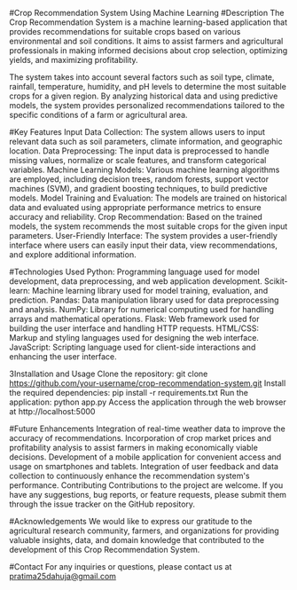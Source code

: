 #Crop Recommendation System Using Machine Learning
#Description
The Crop Recommendation System is a machine learning-based application that provides recommendations for suitable crops based on various environmental and soil conditions. It aims to assist farmers and agricultural professionals in making informed decisions about crop selection, optimizing yields, and maximizing profitability.

The system takes into account several factors such as soil type, climate, rainfall, temperature, humidity, and pH levels to determine the most suitable crops for a given region. By analyzing historical data and using predictive models, the system provides personalized recommendations tailored to the specific conditions of a farm or agricultural area.

#Key Features
Input Data Collection: The system allows users to input relevant data such as soil parameters, climate information, and geographic location. Data Preprocessing: The input data is preprocessed to handle missing values, normalize or scale features, and transform categorical variables. Machine Learning Models: Various machine learning algorithms are employed, including decision trees, random forests, support vector machines (SVM), and gradient boosting techniques, to build predictive models. Model Training and Evaluation: The models are trained on historical data and evaluated using appropriate performance metrics to ensure accuracy and reliability. Crop Recommendation: Based on the trained models, the system recommends the most suitable crops for the given input parameters. User-Friendly Interface: The system provides a user-friendly interface where users can easily input their data, view recommendations, and explore additional information.

#Technologies Used
Python: Programming language used for model development, data preprocessing, and web application development. Scikit-learn: Machine learning library used for model training, evaluation, and prediction. Pandas: Data manipulation library used for data preprocessing and analysis. NumPy: Library for numerical computing used for handling arrays and mathematical operations. Flask: Web framework used for building the user interface and handling HTTP requests. HTML/CSS: Markup and styling languages used for designing the web interface. JavaScript: Scripting language used for client-side interactions and enhancing the user interface.

3Installation and Usage
Clone the repository: git clone https://github.com/your-username/crop-recommendation-system.git Install the required dependencies: pip install -r requirements.txt Run the application: python app.py Access the application through the web browser at http://localhost:5000

#Future Enhancements
Integration of real-time weather data to improve the accuracy of recommendations. Incorporation of crop market prices and profitability analysis to assist farmers in making economically viable decisions. Development of a mobile application for convenient access and usage on smartphones and tablets. Integration of user feedback and data collection to continuously enhance the recommendation system's performance. Contributing Contributions to the project are welcome. If you have any suggestions, bug reports, or feature requests, please submit them through the issue tracker on the GitHub repository.

#Acknowledgements
We would like to express our gratitude to the agricultural research community, farmers, and organizations for providing valuable insights, data, and domain knowledge that contributed to the development of this Crop Recommendation System.

#Contact
For any inquiries or questions, please contact us at pratima25dahuja@gmail.com
